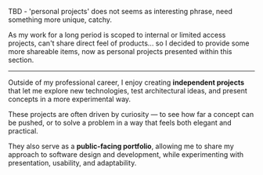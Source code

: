TBD - 'personal projects' does not seems as interesting phrase, need something more unique, catchy.

As my work for a long period is scoped to internal or limited access projects, can't share direct feel of products... so I decided to provide some more shareable items, now as personal projects presented within this section.

---

Outside of my professional career, I enjoy creating **independent projects** that let me explore new technologies, test architectural ideas, and present concepts in a more experimental way.  

These projects are often driven by curiosity — to see how far a concept can be pushed, or to solve a problem in a way that feels both elegant and practical.  

They also serve as a **public-facing portfolio**, allowing me to share my approach to software design and development, while experimenting with presentation, usability, and adaptability.
